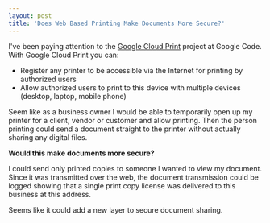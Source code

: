 ```yaml
---
layout: post
title: 'Does Web Based Printing Make Documents More Secure?'
---
```

I've been paying attention to the <a href="http://code.google.com/apis/cloudprint/">Google Cloud Print</a> project at Google  Code. With Google Cloud Print you can:
<ul class="mainlist">
	<li> Register any printer to be accessible via the Internet for printing by authorized users</li>
	<li> Allow authorized users to print to this device with multiple devices (desktop,  laptop, mobile phone)</li>
</ul>
Seem like as a business owner I would be able to temporarily open up my  printer for a client, vendor or customer and allow printing. Then the person printing  could send a document straight to the printer without actually sharing any  digital files.<a href="http://code.google.com/apis/cloudprint/"><img src="http://code.google.com/apis/cloudprint/images/overview.gif" alt="" align="right" /></a><p></p>
<strong>Would this make documents more secure?</strong><p></p>
I could send only printed copies to someone I wanted to view my document. Since it  was transmitted over the web, the document transmission could be logged showing that a single  print copy license was delivered to this business at this address.<p></p>
Seems like it could add a new layer to secure document sharing.